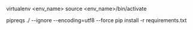 virtualenv <env_name>
source <env_name>/bin/activate

pipreqs ./ --ignore <folder> --encoding=utf8 --force
pip install -r requirements.txt

